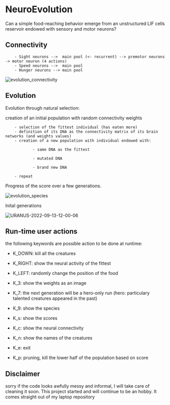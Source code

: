 # NeuroEvolution
Can a simple food-reaching behavior emerge from an unstructured LIF cells reservoir endowed with sensory and motor neurons? 

## Connectivity

        - Sight neurons -->  main pool (<- recurrent) --> premotor neurons -> motor neuron (4 actions)
        - Speed neurons -->  main pool
        - Hunger neurons --> main pool

![evolution_connectivity](https://user-images.githubusercontent.com/70176926/189867206-20418f13-985d-4570-bc37-492dc94efb0d.png)
       
## Evolution

Evolution through natural selection:

creation of an initial population with random connectivity weights

        - selection of the fittest individual (has eaten more)
        - definition of its DNA as the connectivity matrix of its brain networks (and weights values)
        - creation of a new population with individual endowed with:

                - same DNA as the fittest

                - mutated DNA

                - brand new DNA

        - repeat

Progress of the score over a few generations.

![evolution_species](https://user-images.githubusercontent.com/70176926/189891758-7224fcdf-082c-4a33-8b82-bc9be8b4e085.png)

Inital generations

![URANUS-2022-09-13-12-00-06](https://user-images.githubusercontent.com/70176926/189892188-58bafca9-0dd4-4747-aa53-5ad8cada260f.gif)



## Run-time user actions

the following keywords are possible action to be done at runtime:

- K_DOWN: kill all the creatures

- K_RIGHT: show the neural activity of the fittest

- K_LEFT: randomly change the position of the food

- K_3: show the weights as an image

- K_7: the next generation will be a hero-only run (hero: particulary talented creatures appeared in the past)

- K_9: show the species

- K_s: show the scores

- K_c: show the neural connectivity 

- K_n: show the names of the creatures

- K_e: exit

- K_p: pruning, kill the lower half of the population based on score


## Disclaimer


sorry if the code looks awfully messy and informal, I will take care of cleaning it soon. This project started and will continue to be an hobby. It comes straight out of my laptop repository 
